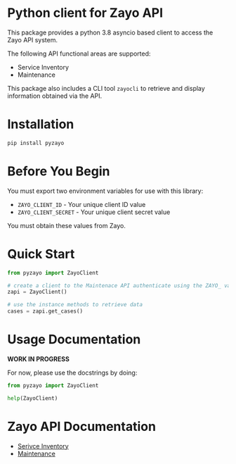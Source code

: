 # Python client for Zayo API

This package provides a python 3.8 asyncio based client to access the Zayo
API system.

The following API functional areas are supported:
   * Service Inventory
   * Maintenance

This package also includes a CLI tool `zayocli` to retrieve and display information
obtained via the API.

# Installation

```bash
pip install pyzayo
```

# Before You Begin

You must export two environment variables for use with this library:

  * `ZAYO_CLIENT_ID` - Your unique client ID value
  * `ZAYO_CLIENT_SECRET` - Your unique client secret value

You must obtain these values from Zayo.

# Quick Start

```python
from pyzayo import ZayoClient

# create a client to the Maintenace API authenticate using the ZAYO_ variables
zapi = ZayoClient()

# use the instance methods to retrieve data
cases = zapi.get_cases()
```

# Usage Documentation
**WORK IN PROGRESS** 

For now, please use the docstrings by doing:
```python
from pyzayo import ZayoClient

help(ZayoClient)
```

# Zayo API Documentation
   * [Serivce Inventory](http://54.149.224.75/wp-content/uploads/2020/02/Service-Inventory-Wiki.pdf) 
   * [Maintenance](http://54.149.224.75/wp-content/uploads/2020/03/Maintenance-Cases-Wiki.pdf) 

